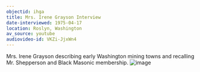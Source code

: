 ```yaml
---
objectid: ihga
title: Mrs. Irene Grayson Interview 
date-interviewed: 1975-04-17
location: Roslyn, Washington
av_source: youtube
audiovideo-id: VKZi-JjxWn4
---
```


Mrs. Irene Grayson describing early Washington mining towns and recalling Mr. Shepperson and Black Masonic membership. ![image](https://user-images.githubusercontent.com/85772373/166089597-03b56087-721d-435d-b57c-d9f251162908.png)
